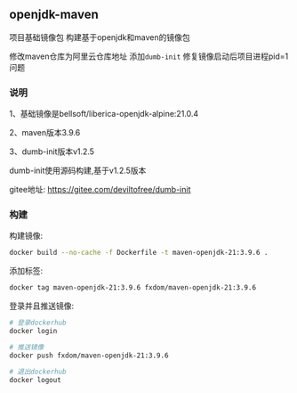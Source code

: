 ## openjdk-maven
项目基础镜像包
构建基于openjdk和maven的镜像包

修改maven仓库为阿里云仓库地址
添加``dumb-init`` 修复镜像启动后项目进程pid=1问题

### 说明
1、基础镜像是bellsoft/liberica-openjdk-alpine:21.0.4

2、maven版本3.9.6

3、dumb-init版本v1.2.5


dumb-init使用源码构建,基于v1.2.5版本

gitee地址: https://gitee.com/deviltofree/dumb-init


### 构建

构建镜像:
```bash
docker build --no-cache -f Dockerfile -t maven-openjdk-21:3.9.6 .
```

添加标签:
```bash
docker tag maven-openjdk-21:3.9.6 fxdom/maven-openjdk-21:3.9.6
```

登录并且推送镜像:
```bash
# 登录dockerhub
docker login

# 推送镜像
docker push fxdom/maven-openjdk-21:3.9.6

# 退出dockerhub
docker logout
```

